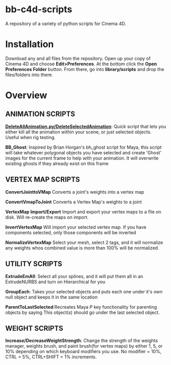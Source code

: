 # bb-c4d-scripts
A repository of a variety of python scripts for Cinema 4D.

# Installation
Download any and all files from the repository. Open up your copy of Cinema 4D and choose **Edit>Preferences**. At the bottom click the **Open Preferences Folder** button. From there, go into **library/scripts** and drop the files/folders into there. 

# Overview

## ANIMATION SCRIPTS
**[DeleteAllAnimation.py/DeleteSelectedAnimation](https://www.dropbox.com/scl/fi/1bdjzbscanbpq8r6tc20d/DeleteAllAnim.mp4?rlkey=u86m30bmzgjqequ1eapf6dpju&dl=0)**: Quick script that lets you either kill all the animation within your scene, or just selected objects. Useful when rig testing.

**BB_Ghost**: Inspired by Brian Horgan's bh_ghost script for Maya, this script will take whatever polygonal objects you have selected and create 'Ghost' images for the current frame to help with your animation. It will overwrite existing ghosts if they already exist on this frame

## VERTEX MAP SCRIPTS
**ConvertJointtoVMap** Converts a joint's weights into a vertex map

**ConvertVmapToJoint** Converts a Vertex Map's weights to a joint

**VertexMap Import/Export** Import and export your vertex maps to a file on disk. Will re-create the maps on import. 

**InvertVertexMap** Will import your selected vertex map. If you have components selected, only those components will be inverted

**NormalizeVertexMap** Select your mesh, select 2 tags, and it will normalize any weights whos combined value is more than 100% will be normalized.

## UTILITY SCRIPTS
**ExtrudeEmAll**: Select all your splines, and it will put them all in an ExtrudeNURBS and turn on Hierarchical for you

**GroupEach**: Takes your selected objects and puts each one under it's own null object and keeps it in the same location

**ParentToLastSelected**:Recreates Maya P key functionality for parenting objects by saying This object(s) should go under the last selected object. 

## WEIGHT SCRIPTS

**Increase/DecreaseWeightStrength**: Change the strength of the weights manager, weights brush, and paint brush(for vertex maps) by either 1, 5, or 10% depending on which keyboard modifiers you use. No modifier = 10%, CTRL = 5%, CTRL+SHIFT = 1% increments.



